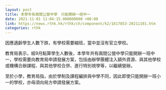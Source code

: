 ```yaml
---
layout: post
title: 本學年有兩間公營中學　只能開辦一班中一　
date: 2021-11-01 11:04:15.000000000 +08:00
link: https://news.rthk.hk/rthk/ch/component/k2/1617853-20211101.htm
categories: rthk
---
```


因應適齡學生人數下跌，有學校需要縮班，當中並沒有官立學校。

教育局表示，經9月點算學生人數後，本學年共有兩間公營中學只能開辦一班中一，學校需要向教育局申請發展方案，包括由辦學團體注入額外資源、與其他學校或機構合辦課程、與其他學校合併、進行特別視學等，以繼續營辦。

至於小學，教育局指，由於學制及課程編排與中學不同，因此即使只能開辦一班小一的學校，亦毋須向局方申請發展方案。
